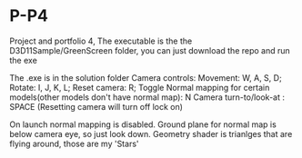 # P-P4
Project and portfolio 4, The executable is the the D3D11Sample/GreenScreen folder, you can just download the repo and run the exe

The .exe is in the solution folder
Camera controls:
Movement: W, A, S, D;
Rotate: I, J, K, L;
Reset camera: R;
Toggle Normal mapping for certain models(other models don't have normal map): N 
Camera turn-to/look-at : SPACE (Resetting camera will turn off lock on)

On launch normal mapping is disabled.
Ground plane for normal map is below camera eye, so just look down. 
Geometry shader is trianlges that are flying around, those are my 'Stars'
